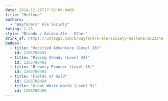 ```yaml
---
date: 2024-12-26T17:58:00-0400
title: "Hellene"
authors:
  - "Wayfarers' Ale Society"
rating: 1.25
style: "Blonde / Golden Ale - Other"
drink_of: https://untappd.com/b/wayfarers-ale-society-hellene/1623349
badges:
  - title: "Verified Adventure (Level 28)"
    id: 1265780491
  - title: "Riding Steady (Level 43)"
    id: 1265780492
  - title: "Brewery Pioneer (Level 38)"
    id: 1265780493
  - title: "Fields of Gold"
    id: 1265780494
  - title: "Great White North (Level 9)"
    id: 1265780495
---
```


